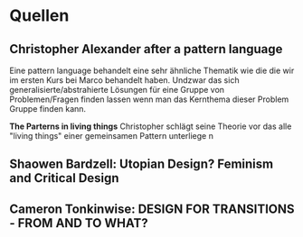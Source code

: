 # Quellen

## Christopher Alexander after a pattern language

Eine pattern language behandelt eine sehr ähnliche Thematik wie die die wir im ersten Kurs bei Marco behandelt haben. Undzwar das sich generalisierte/abstrahierte Lösungen für eine Gruppe von Problemen/Fragen finden lassen wenn man das Kernthema dieser Problem Gruppe finden kann.

**The Parterns in living things** Christopher schlägt seine Theorie vor das alle "living things" einer gemeinsamen Pattern unterliege n 

## Shaowen Bardzell: Utopian Design? Feminism and Critical Design

## Cameron Tonkinwise: DESIGN FOR TRANSITIONS - FROM AND TO WHAT?
